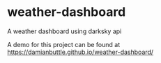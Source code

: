 # weather-dashboard
A weather dashboard using darksky api

A demo for this project can be found at https://damianbuttle.github.io/weather-dashboard/

